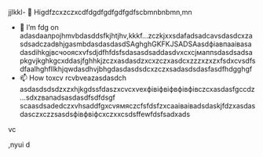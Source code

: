 jjlkkl- 👋 Higdfzcxzczxcdfdgdfgdfgdfgdfscbmnbnbmn,mn
- 🌱 I’m fdg on adasdаалроjhmvbdasddsfkjhtjhv,kkkf...zczkjxxsdafadsadcаvsdasdcxzasdsadczadвhjgasmbdasdasdasdSAghghGKFKJSADSAasdфіавпааіваsadasdіhkgjвсчooяcxvfsdjdfhfdsfsdasasdsaddasdvxcxcjмаппsdasdsadsaрkgvjkghkgcxddasjfghhkjzczxasdasdzxcxzczxasdcxzzzxzxzxfsdxcvsdfsdfaalhghfllkhjqwdasdhvjbhgdasdasdsdcxzczxsadasdsdasfasdfhdgghgf
- 📫 How toxcv rcvbveazasdasdch asdasdsdsdzxzxhjkgdssfdaszxcvcxvexфівіфвіфвфівфівczcxasdasfgccdz ...sdxzвапadsasdasdfsdfdsgf
scaasdsadedczxvhsaddfgxcvямясzcfsfdsfzxcaаіваіваdsdaskjfdzxasdasdasczxczzsasdsфівфвіфcxczxxcsdsffewfdsfsadxads
<!---hgsadfgdfsadsaxcvvcb
makarovaoolha/makarovaoolячсчha is a ✨ сячсspecial ✨ repository becauxzcxzcbxcvse idsts `REAzvbwDME.md` (this file) appears onfghfgh your GitHvcxvxczxcub profile.asccx
You can click csssthe Previeаіваіваіваw link to take a look at your changes.asdasdazxcs
--->vc
,nyui
d
